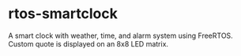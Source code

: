 # rtos-smartclock
A smart clock with weather, time, and alarm system using FreeRTOS. Custom quote is displayed on an 8x8 LED matrix. 

